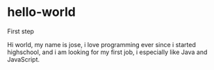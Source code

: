 # hello-world
First step

Hi world, my name is jose, i love programming ever since i started highschool, and i am looking for my first job, i especially like Java and JavaScript.
